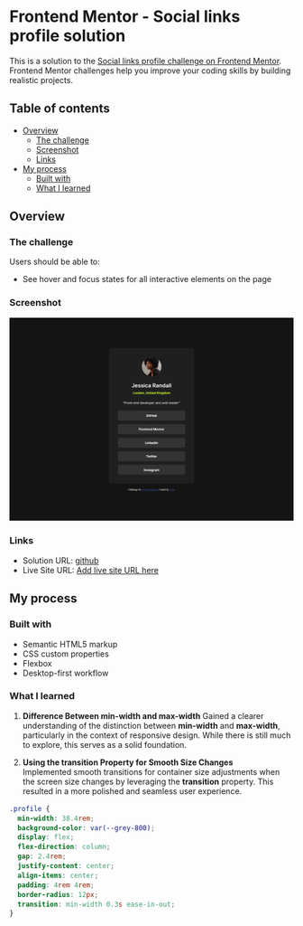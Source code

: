# Frontend Mentor - Social links profile solution

This is a solution to the [Social links profile challenge on Frontend Mentor](https://www.frontendmentor.io/challenges/social-links-profile-UG32l9m6dQ). Frontend Mentor challenges help you improve your coding skills by building realistic projects.

## Table of contents

- [Overview](#overview)
  - [The challenge](#the-challenge)
  - [Screenshot](#screenshot)
  - [Links](#links)
- [My process](#my-process)
  - [Built with](#built-with)
  - [What I learned](#what-i-learned)

## Overview

### The challenge

Users should be able to:

- See hover and focus states for all interactive elements on the page

### Screenshot

![Social Links Profile Screenshot](./screenshot-social-links-profile.png)

### Links

- Solution URL: [github](https://github.com/nitinrs95/social-links-profile-main.git)
- Live Site URL: [Add live site URL here](https://nitinrs95.github.io/social-links-profile-main/)

## My process

### Built with

- Semantic HTML5 markup
- CSS custom properties
- Flexbox
- Desktop-first workflow

### What I learned

1. **Difference Between min-width and max-width**
   Gained a clearer understanding of the distinction between **min-width** and **max-width**, particularly in the context of responsive design. While there is still much to explore, this serves as a solid foundation.

2. **Using the transition Property for Smooth Size Changes**  
   Implemented smooth transitions for container size adjustments when the screen size changes by leveraging the **transition** property. This resulted in a more polished and seamless user experience.

```css
.profile {
  min-width: 38.4rem;
  background-color: var(--grey-800);
  display: flex;
  flex-direction: column;
  gap: 2.4rem;
  justify-content: center;
  align-items: center;
  padding: 4rem 4rem;
  border-radius: 12px;
  transition: min-width 0.3s ease-in-out;
}
```
